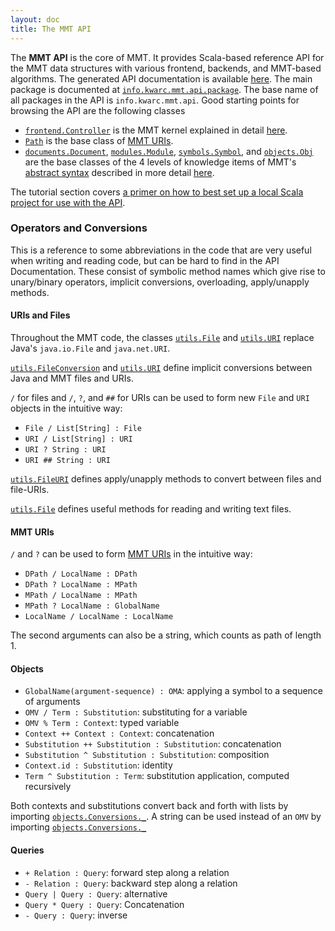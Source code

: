 ```yaml
---
layout: doc
title: The MMT API
---
```


The **MMT API** is the core of MMT. It provides Scala-based reference API for the MMT data structures with various frontend, backends, and MMT-based algorithms.
The generated API documentation is available [here](https://uniformal.github.io/apidoc/index).
The main package is documented at [`info.kwarc.mmt.api.package`](apidoc://info.kwarc.mmt.api.package). The base name of all packages in the API is `info.kwarc.mmt.api`. Good starting points for browsing the API are the following classes

* [`frontend.Controller`](apidoc://info.kwarc.mmt.api.frontend.Controller) is the MMT kernel explained in detail [here](controller).
* [`Path`](apidoc://info.kwarc.mmt.api.Path) is the base class of [MMT URIs](../language/uris).
* [`documents.Document`](apidoc://info.kwarc.mmt.api.documents.Document), [`modules.Module`](apidoc://info.kwarc.mmt.api.modules.Module), [`symbols.Symbol`](apidoc://info.kwarc.mmt.api.symbols.Symbol), and [`objects.Obj`](apidoc://info.kwarc.mmt.api.objects.Obj) are the base classes of the 4 levels of knowledge items of MMT's [abstract syntax](syntax/) described in more detail [here](syntax/).

The tutorial section covers [a primer on how to best set up a local Scala project for use with the API](../tutorials/applications/getting-started).

### Operators and Conversions
This is a reference to some abbreviations in the code that are very useful when writing and reading code, but can be hard to find in the API Documentation. These consist of symbolic method names which give rise to unary/binary operators, implicit conversions, overloading, apply/unapply methods.

#### URIs and Files
Throughout the MMT code, the classes [`utils.File`](apidoc://info.kwarc.mmt.api.utils.File) and [`utils.URI`](apidoc://info.kwarc.mmt.api.utils.URI) replace Java's `java.io.File` and `java.net.URI`.

[`utils.FileConversion`](apidoc://info.kwarc.mmt.api.utils.FileConversion) and [`utils.URI`](apidoc://info.kwarc.mmt.api.utils.URI) define implicit conversions between Java and MMT files and URIs.

`/` for files and `/`, `?`, and `##` for URIs can be used to form new `File` and `URI` objects in the intuitive way:

* `File / List[String] : File`
* `URI / List[String] : URI`
* `URI ? String : URI`
* `URI ## String : URI`

[`utils.FileURI`](apidoc://info.kwarc.mmt.api.utils.FileURI) defines apply/unapply methods to convert between files and file-URIs.

[`utils.File`](apidoc://info.kwarc.mmt.api.utils.File) defines useful methods for reading and writing text files.

#### MMT URIs
`/` and `?` can be used to form [MMT URIs](../language/uris) in the intuitive way:

* `DPath / LocalName : DPath`
* `DPath ? LocalName : MPath`
* `MPath / LocalName : MPath`
* `MPath ? LocalName : GlobalName`
* `LocalName / LocalName : LocalName`

The second arguments can also be a string, which counts as path of length 1.

#### Objects

* `GlobalName(argument-sequence) : OMA`: applying a symbol to a sequence of arguments
* `OMV / Term : Substitution`: substituting for a variable
* `OMV % Term : Context`: typed variable
* `Context ++ Context : Context`: concatenation
* `Substitution ++ Substitution : Substitution`: concatenation
* `Substitution ^ Substitution : Substitution`: composition
* `Context.id : Substitution`: identity
* `Term ^ Substitution : Term`: substitution application, computed recursively

Both contexts and substitutions convert back and forth with lists by importing [`objects.Conversions._`](apidoc://info.kwarc.mmt.api.objects.Conversions).
A string can be used instead of an `OMV` by importing [`objects.Conversions._`](apidoc://info.kwarc.mmt.api.objects.Conversions)

#### Queries

* `+ Relation : Query`: forward step along a relation
* `- Relation : Query`: backward step along a relation
* `Query | Query : Query`: alternative
* `Query * Query : Query`: Concatenation
* `- Query : Query`: inverse
